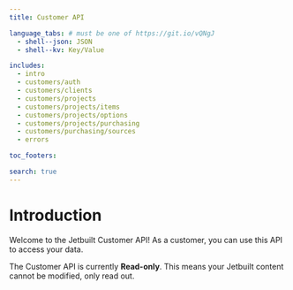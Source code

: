```yaml
---
title: Customer API

language_tabs: # must be one of https://git.io/vQNgJ
  - shell--json: JSON
  - shell--kv: Key/Value

includes:
  - intro
  - customers/auth
  - customers/clients
  - customers/projects
  - customers/projects/items
  - customers/projects/options
  - customers/projects/purchasing
  - customers/purchasing/sources
  - errors

toc_footers:

search: true
---
```


# Introduction

Welcome to the Jetbuilt Customer API! As a customer, you can use this API to access your data.

<aside class="notice">
  The Customer API is currently <strong>Read-only</strong>.
  This means your Jetbuilt content cannot be modified, only read out.
</aside>
